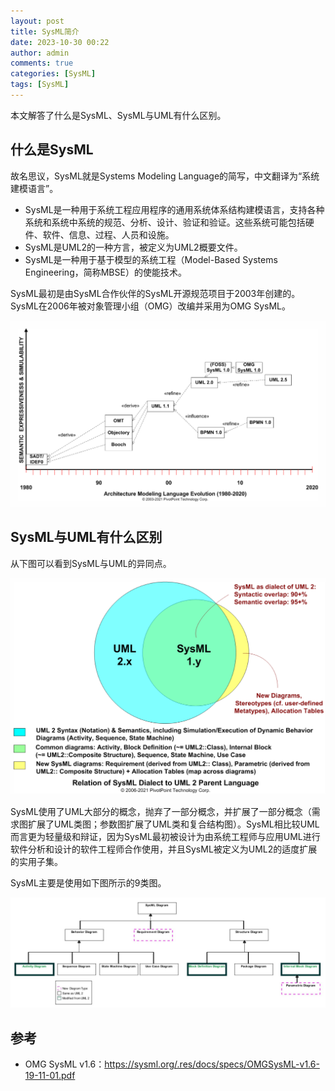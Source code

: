 ```yaml
---
layout: post
title: SysML简介
date: 2023-10-30 00:22
author: admin
comments: true
categories: [SysML]
tags: [SysML]
---
```


本文解答了什么是SysML、SysML与UML有什么区别。

<!-- more -->



## 什么是SysML

故名思议，SysML就是Systems Modeling Language的简写，中文翻译为“系统建模语言”。

* SysML是一种用于系统工程应用程序的通用系统体系结构建模语言，支持各种系统和系统中系统的规范、分析、设计、验证和验证。这些系统可能包括硬件、软件、信息、过程、人员和设施。
* SysML是UML2的一种方言，被定义为UML2概要文件。
* SysML是一种用于基于模型的系统工程（Model-Based Systems Engineering，简称MBSE）的使能技术。


SysML最初是由SysML合作伙伴的SysML开源规范项目于2003年创建的。SysML在2006年被对象管理小组（OMG）改编并采用为OMG SysML。


![](../images/post/20231107-sysml.png)



## SysML与UML有什么区别

从下图可以看到SysML与UML的异同点。

![](../images/post/20231107-sysml-uml.png)


SysML使用了UML大部分的概念，抛弃了一部分概念，并扩展了一部分概念（需求图扩展了UML类图；参数图扩展了UML类和复合结构图）。SysML相比较UML而言更为轻量级和辩证，因为SysML最初被设计为由系统工程师与应用UML进行软件分析和设计的软件工程师合作使用，并且SysML被定义为UML2的适度扩展的实用子集。


SysML主要是使用如下图所示的9类图。

![](../images/post/20231107-sysml-diagram.png)



## 参考


* OMG SysML v1.6：<https://sysml.org/.res/docs/specs/OMGSysML-v1.6-19-11-01.pdf>
